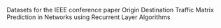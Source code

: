 Datasets for the IEEE conference paper Origin Destination Traffic Matrix Prediction in Networks using Recurrent Layer Algorithms

